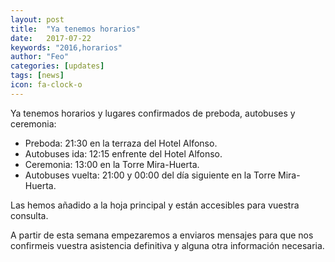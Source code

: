 ```yaml
---
layout: post
title:  "Ya tenemos horarios"
date:   2017-07-22
keywords: "2016,horarios"
author: "Feo"
categories: [updates]
tags: [news]
icon: fa-clock-o
---
```


Ya tenemos horarios y lugares confirmados de preboda, autobuses y ceremonia:

* Preboda: 21:30 en la terraza del Hotel Alfonso.
* Autobuses ida: 12:15 enfrente del Hotel Alfonso.
* Ceremonia: 13:00 en la Torre Mira-Huerta.
* Autobuses vuelta: 21:00 y 00:00 del día siguiente en la Torre Mira-Huerta.

Las hemos añadido a la hoja principal y están accesibles para vuestra consulta.

A partir de esta semana empezaremos a enviaros mensajes para que nos confirmeis
vuestra asistencia definitiva y alguna otra información necesaria.
